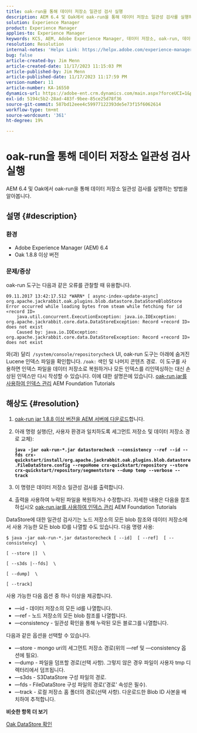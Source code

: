 ```yaml
---
title: oak-run을 통해 데이터 저장소 일관성 검사 실행
description: AEM 6.4 및 Oak에서 oak-run을 통해 데이터 저장소 일관성 검사를 실행하는 방법을 알아봅니다.
solution: Experience Manager
product: Experience Manager
applies-to: Experience Manager
keywords: KCS, AEM, Adobe Experience Manager, 데이터 저장소, oak-run, 데이터 저장소 일관성 검사, 방법, 6.4
resolution: Resolution
internal-notes: 'Helpx Link: https://helpx.adobe.com/experience-manager/kb/How-to-run-a-datastore-consistency-check-via-oak-run-AEM.html'
bug: false
article-created-by: Jim Menn
article-created-date: 11/17/2023 11:15:03 PM
article-published-by: Jim Menn
article-published-date: 11/17/2023 11:17:59 PM
version-number: 11
article-number: KA-16550
dynamics-url: https://adobe-ent.crm.dynamics.com/main.aspx?forceUCI=1&pagetype=entityrecord&etn=knowledgearticle&id=9bc39e22-9f85-ee11-8179-6045bd006268
exl-id: 5194c5b2-28ad-483f-9bee-85ce25d78f36
source-git-commit: 587bd12eee4c59977122393de5e73f15f6062614
workflow-type: tm+mt
source-wordcount: '361'
ht-degree: 19%

---
```


# oak-run을 통해 데이터 저장소 일관성 검사 실행


AEM 6.4 및 Oak에서 oak-run을 통해 데이터 저장소 일관성 검사를 실행하는 방법을 알아봅니다.

## 설명 {#description}


### <b>환경</b>

- Adobe Experience Manager (AEM) 6.4
- Oak 1.8.8 이상 버전




### <b>문제/증상</b>

oak-run 도구는 다음과 같은 오류를 관찰할 때 유용합니다.


```
09.11.2017 13:42:17.512 *WARN* [ async-index-update-async]  org.apache.jackrabbit.oak.plugins.blob.datastore.DataStoreBlobStore Error occurred while loading bytes from steam while fetching for id «record ID»
    java.util.concurrent.ExecutionException: java.io.IOException: org.apache.jackrabbit.core.data.DataStoreException: Record «record ID» does not exist
    Caused by: java.io.IOException: org.apache.jackrabbit.core.data.DataStoreException: Record «record ID» does not exist
```




와(과) 달리` /system/console/repositorycheck` UI, oak-run 도구는 아래에 숨겨진 Lucene 인덱스 파일을 확인합니다. `/oak:` 색인 및 나머지 콘텐츠 경로.  이 도구를 사용하면 인덱스 파일을 데이터 저장소로 복원하거나 모든 인덱스를 리인덱싱하는 대신 손상된 인덱스만 다시 작성할 수 있습니다. 이에 대한 설명은에 있습니다. [oak-run.jar를 사용하여 인덱스 관리](https://experienceleague.adobe.com/docs/experience-manager-learn/foundation/administration/use-oak-run-jar-to-manage-indexes.html?lang=en) AEM Foundation Tutorials


## 해상도 {#resolution}


1. [oak-run jar 1.8.8 이상 버전을 AEM 서버에 다운로드](https://repo1.maven.org/maven2/org/apache/jackrabbit/oak-run/)합니다.
2. 아래 명령 실행(단, 사용자 환경과 일치하도록 세그먼트 저장소 및 데이터 저장소 경로 교체):

   <b>`java -jar oak-run-*.jar datastorecheck --consistency --ref --id --fds crx-quickstart/install/org.apache.jackrabbit.oak.plugins.blob.datastore.FileDataStore.config --repoHome crx-quickstart/repository --store crx-quickstart/repository/segmentstore --dump temp --verbose --track`</b>


3. 이 명령은 데이터 저장소 일관성 검사를 출력합니다.
4. 출력을 사용하여 누락된 파일을 복원하거나 수정합니다. 자세한 내용은 다음을 참조하십시오 [oak-run.jar를 사용하여 인덱스 관리](https://experienceleague.adobe.com/docs/experience-manager-learn/foundation/administration/use-oak-run-jar-to-manage-indexes.html?lang=en) AEM Foundation Tutorials


DataStore에 대한 일관성 검사기는 노드 저장소의 모든 blob 참조와 데이터 저장소에서 사용 가능한 모든 blob ID를 나열할 수도 있습니다. 다음 명령 사용:

`$ java -jar oak-run-*.jar datastorecheck [ --id]  [ --ref]  [ --consistency]  \`

`[ --store |]  \`

`[ --s3ds |--fds]  \`

`[ --dump]  \`

`[ --track]`

사용 가능한 다음 옵션 중 하나 이상을 제공합니다.

- —id - 데이터 저장소의 모든 id를 나열합니다.
- —ref - 노드 저장소의 모든 blob 참조를 나열합니다.
- —consistency - 일관성 확인을 통해 누락된 모든 블로그를 나열합니다.


다음과 같은 옵션을 선택할 수 있습니다.

- —store - mongo uri의 세그먼트 저장소 경로(위의 —ref 및 —consistency 옵션에 필요).
- —dump - 파일을 덤프할 경로(선택 사항). 그렇지 않은 경우 파일이 사용자 tmp 디렉터리에서 덤프됩니다.
- —s3ds - S3DataStore 구성 파일의 경로.
- —fds - FileDataStore 구성 파일의 경로(&#39;경로&#39; 속성은 필수).
- —track - 로컬 저장소 홈 폴더의 경로(선택 사항). 다운로드한 Blob ID 사본을 배치하여 추적합니다.


<b>비슷한 항목 더 보기</b>

[Oak DataStore 확인](https://github.com/apache/jackrabbit-oak/tree/1.8/oak-run#oak-datastore-check)
